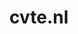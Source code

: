 ---
layout: post
title:  "cvte.nl"
internal_url:  "/dutchgov/cvte.nl.html"
subdomains_count: 8
all_subdomains_count: 16
urls_count: 7
ssl_rank: 100
http_rank: 62.714285714286
url_link: /data/cvte.nl/urls.txt
all_subdomains_link: /data/cvte.nl/all_subdomains.txt
subdomains_link: /data/cvte.nl/subdomains.txt
categories: dutchgov
---